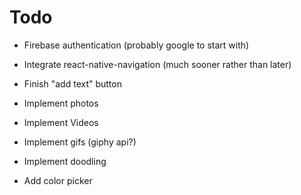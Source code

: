 # Todo

- Firebase authentication (probably google to start with)

- Integrate react-native-navigation (much sooner rather than later)

- Finish "add text" button

- Implement photos

- Implement Videos

- Implement gifs (giphy api?)

- Implement doodling

- Add color picker